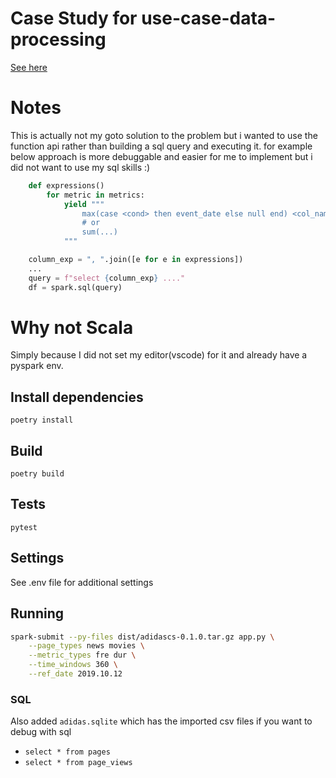 # Case Study for use-case-data-processing
[See here](https://github.com/amitadlakha1/01-uc-bigdata-processing)

# Notes
This is actually not my goto solution to the problem but i wanted to use the function api
rather than building a sql query and executing it. for example
below approach is more debuggable and easier for me to implement
but i did not want to use my sql skills :)

```py
    def expressions()
        for metric in metrics:
            yield """
                max(case <cond> then event_date else null end) <col_name>
                # or
                sum(...)
            """

    column_exp = ", ".join([e for e in expressions])
    ...
    query = f"select {column_exp} ...."
    df = spark.sql(query)
```

# Why not Scala
Simply because I did not set my editor(vscode) for it and already have a pyspark env.


## Install dependencies
`poetry install`

## Build
`poetry build`

## Tests
`pytest`


## Settings
See .env file for additional settings

## Running
```sh
spark-submit --py-files dist/adidascs-0.1.0.tar.gz app.py \
    --page_types news movies \
    --metric_types fre dur \
    --time_windows 360 \
    --ref_date 2019.10.12
```

### SQL
Also added `adidas.sqlite` which has the imported csv files if you want to debug with sql
- `select * from pages`
- `select * from page_views`